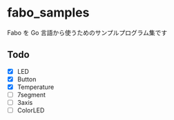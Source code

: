 # fabo_samples

Fabo を Go 言語から使うためのサンプルプログラム集です

## Todo

* [x] LED
* [x] Button
* [x] Temperature
* [ ] 7segment
* [ ] 3axis
* [ ] ColorLED
